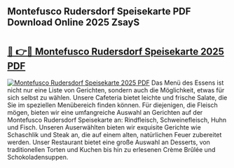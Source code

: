 ## Montefusco Rudersdorf Speisekarte PDF Download Online 2025 ZsayS

# <h2><a href="http://gc89ork.nevu.top/?p=Montefusco+Rudersdorf+Speisekarte">🔗 👉🔴 Montefusco Rudersdorf Speisekarte 2025 PDF</a></h2>

[![Montefusco Rudersdorf Speisekarte 2025 PDF](https://i.imgur.com/dBaPXMq.png)](http://gc89ork.nevu.top/?p=Montefusco+Rudersdorf+Speisekarte)
Das Menü des Essens ist nicht nur eine Liste von Gerichten, sondern auch die Möglichkeit, etwas für sich selbst zu wählen. Unsere Cafeteria bietet leichte und frische Salate, die Sie im speziellen Menübereich finden können. Für diejenigen, die Fleisch mögen, bieten wir eine umfangreiche Auswahl an Gerichten auf der Montefusco Rudersdorf Speisekarte an: Rindfleisch, Schweinefleisch, Huhn und Fisch. Unseren Auserwählten bieten wir exquisite Gerichte wie Schaschlik und Steak an, die auf einem alten, natürlichen Feuer zubereitet werden. Unser Restaurant bietet eine große Auswahl an Desserts, von traditionellen Torten und Kuchen bis hin zu erlesenen Crème Brûlée und Schokoladensuppen.
